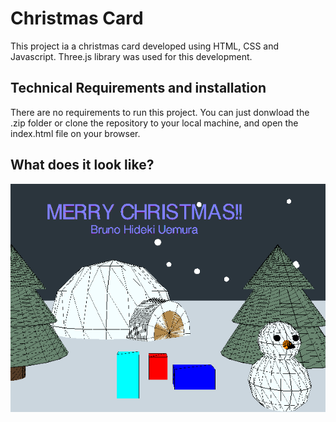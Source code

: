 # Christmas Card

This project ia a christmas card developed using HTML, CSS and Javascript.
Three.js library was used for this development.

## Technical Requirements and installation

There are no requirements to run this project.
You can just donwload the .zip folder or clone the repository to your local machine, and open the index.html file on your browser.

## What does it look like?

![](images/Screenshot_1.png)
